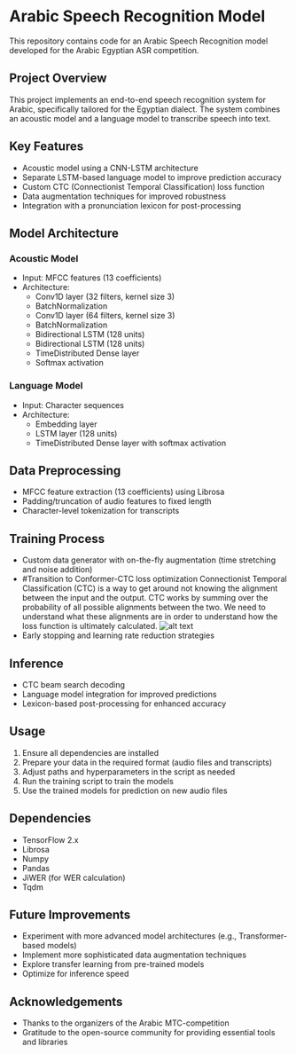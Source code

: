 # Arabic Speech Recognition Model

This repository contains code for an Arabic Speech Recognition model developed for the Arabic Egyptian ASR competition.

## Project Overview

This project implements an end-to-end speech recognition system for Arabic, specifically tailored for the Egyptian dialect. The system combines an acoustic model and a language model to transcribe speech into text.

## Key Features

- Acoustic model using a CNN-LSTM architecture
- Separate LSTM-based language model to improve prediction accuracy
- Custom CTC (Connectionist Temporal Classification) loss function
- Data augmentation techniques for improved robustness
- Integration with a pronunciation lexicon for post-processing

## Model Architecture

### Acoustic Model
- Input: MFCC features (13 coefficients)
- Architecture:
  - Conv1D layer (32 filters, kernel size 3)
  - BatchNormalization
  - Conv1D layer (64 filters, kernel size 3)
  - BatchNormalization
  - Bidirectional LSTM (128 units)
  - Bidirectional LSTM (128 units)
  - TimeDistributed Dense layer
  - Softmax activation

### Language Model
- Input: Character sequences
- Architecture:
  - Embedding layer
  - LSTM layer (128 units)
  - TimeDistributed Dense layer with softmax activation

## Data Preprocessing

- MFCC feature extraction (13 coefficients) using Librosa
- Padding/truncation of audio features to fixed length
- Character-level tokenization for transcripts

## Training Process

- Custom data generator with on-the-fly augmentation (time stretching and noise addition)
- #Transition to Conformer-CTC loss optimization
  Connectionist Temporal Classification (CTC) is a way to get around not knowing the alignment between the input and the output.
   CTC works by summing over the probability of all possible alignments between the two. We need to understand what these alignments are 
   in order to understand how the loss function is ultimately calculated.
   ![alt text]([/image.jpg](https://distill.pub/2017/ctc/assets/ctc_cost.svg)?raw=true)
- Early stopping and learning rate reduction strategies

## Inference

- CTC beam search decoding
- Language model integration for improved predictions
- Lexicon-based post-processing for enhanced accuracy

## Usage

1. Ensure all dependencies are installed
2. Prepare your data in the required format (audio files and transcripts)
3. Adjust paths and hyperparameters in the script as needed
4. Run the training script to train the models
5. Use the trained models for prediction on new audio files

## Dependencies

- TensorFlow 2.x
- Librosa
- Numpy
- Pandas
- JiWER (for WER calculation)
- Tqdm

## Future Improvements

- Experiment with more advanced model architectures (e.g., Transformer-based models)
- Implement more sophisticated data augmentation techniques
- Explore transfer learning from pre-trained models
- Optimize for inference speed

## Acknowledgements

- Thanks to the organizers of the Arabic MTC-competition
- Gratitude to the open-source community for providing essential tools and libraries


